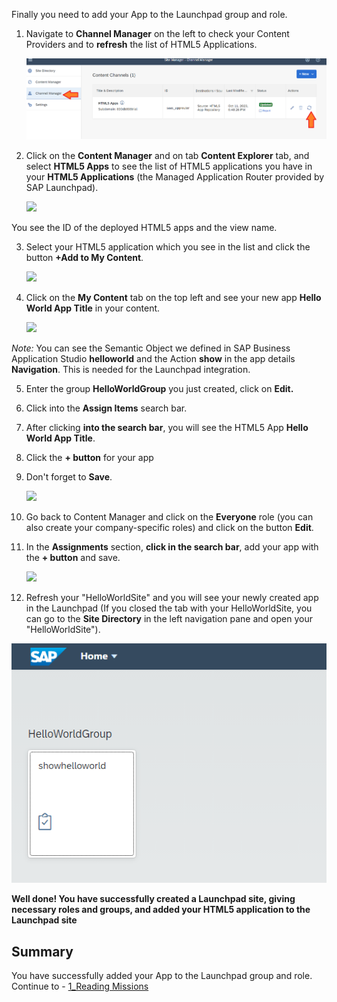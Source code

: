 Finally you need to add your App to the Launchpad group and role.

1. Navigate to **Channel Manager** on the left to check your Content Providers and to **refresh** the list of HTML5 Applications. 
  
     ![](../images/Refresh.png)
  
2. Click on the **Content Manager** and on tab **Content Explorer** tab, and select **HTML5 Apps** to see the list of HTML5 applications you have in your **HTML5 Applications** (the Managed Application Router provided by SAP Launchpad).
  
     ![](../images/Content_Explorer.png)
 
You see the ID of the deployed HTML5 apps and the view name.

3. Select your HTML5 application which you see in the list and click the button <strong>+Add to My Content</strong>.
  
     ![](../images/Add_to_content.png)

 
4. Click on the **My Content** tab on the top left and see your new app <strong>Hello World App Title</strong> in your content.
  
     ![](../images/My_Content.png)
  
*Note:* You can see the Semantic Object we defined in SAP Business Application Studio <strong>helloworld</strong> and the Action <strong>show</strong> in the app details <strong>Navigation</strong>. This is needed for the Launchpad integration.

5. Enter the group <strong>HelloWorldGroup</strong> you just created, click on <strong>Edit.</strong>
6. Click into the <strong>Assign Items</strong> search bar.
7. After clicking <strong>into the search bar</strong>, you will see the HTML5 App <strong>Hello World App Title</strong>.
8. Click the <strong>+ button</strong> for your app
9. Don't forget to <strong>Save</strong>.
  

     ![](../images/Group_Assignment.png)
  
10. Go back to Content Manager and click on the <strong>Everyone</strong> role (you can also create your company-specific roles) and click on the button <strong>Edit</strong>.
  
11. In the <strong>Assignments</strong> section, <strong>click in the search bar</strong>, add your app with the <strong>+ button</strong> and save.
  
     ![](../images/Role_Assignment.png)

12. Refresh your "HelloWorldSite" and you will see your newly created app in the Launchpad (If you closed the tab with your HelloWorldSite, you can go to the <strong>Site Directory</strong> in the left navigation pane and open your "HelloWorldSite").
  
![](../images/Hello_World_app.png) 
  

**Well done! You have successfully created a Launchpad site, giving necessary roles and groups, and added your HTML5 application to the Launchpad site**


## Summary 

You have successfully added your App to the Launchpad group and role. Continue to - [1_Reading Missions](https://github.com/SAP-samples/teched2023-XP162/blob/main/Exercises/4_Complete/1_Readings%20Missions.md)
